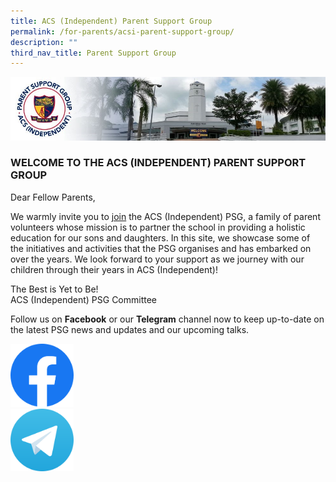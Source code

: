 ```yaml
---
title: ACS (Independent) Parent Support Group
permalink: /for-parents/acsi-parent-support-group/
description: ""
third_nav_title: Parent Support Group
---
```

![](/images/PSG-Banner.jpg)

### WELCOME TO THE ACS (INDEPENDENT) PARENT SUPPORT GROUP

Dear Fellow Parents,

We warmly invite you to [join](http://tinyurl.com/yxl8njr2) the ACS (Independent) PSG, a family of parent volunteers whose mission is to partner the school in providing a holistic education for our sons and daughters. In this site, we showcase some of the initiatives and activities that the PSG organises and has embarked on over the years. We look forward to your support as we journey with our children through their years in ACS (Independent)!

The Best is Yet to Be!  
ACS (Independent) PSG Committee 

Follow us on **Facebook** or our **Telegram** channel now to keep up-to-date on the latest PSG news and updates and our upcoming talks.


<a href="https://www.facebook.com/ACSIPSG/">
<img src="/images/Facebook-128px.png" alt="facebook"  style="width:20%">
</a>
<br>
<a href="https://t.me/ACSIPSG">
<img src="/images/Telegram-128px.png" alt="telegram"  style="width:20%">
</a>
